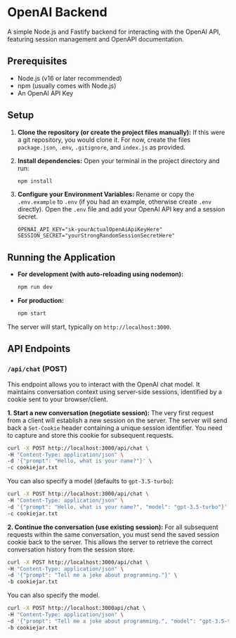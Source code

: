 # OpenAI Backend

A simple Node.js and Fastify backend for interacting with the OpenAI API, 
featuring session management and OpenAPI documentation.

## Prerequisites

- Node.js (v16 or later recommended)
- npm (usually comes with Node.js)
- An OpenAI API Key

## Setup

1.  **Clone the repository (or create the project files manually):**
    If this were a git repository, you would clone it. For now, create the files `package.json`, `.env`, `.gitignore`, and `index.js` as provided.

2.  **Install dependencies:**
    Open your terminal in the project directory and run:
    ```bash
    npm install
    ```

3.  **Configure your Environment Variables:**
    Rename or copy the `.env.example` to `.env` (if you had an example, otherwise create `.env` directly).
    Open the `.env` file and add your OpenAI API key and a session secret.
    ```
    OPENAI_API_KEY="sk-yourActualOpenAiApiKeyHere"
    SESSION_SECRET="yourStrongRandomSessionSecretHere"
    ```

## Running the Application

-   **For development (with auto-reloading using nodemon):**
    ```bash
    npm run dev
    ```
-   **For production:**
    ```bash
    npm start
    ```
The server will start, typically on `http://localhost:3000`.

## API Endpoints

### `/api/chat` (POST)

This endpoint allows you to interact with the OpenAI chat model. It maintains conversation context using server-side sessions, identified by a cookie sent to your browser/client.

**1. Start a new conversation (negotiate session):**
The very first request from a client will establish a new session on the server. The server will send back a `Set-Cookie` header containing a unique session identifier. You need to capture and store this cookie for subsequent requests.
```bash
curl -X POST http://localhost:3000/api/chat \
-H "Content-Type: application/json" \
-d '{"prompt": "Hello, what is your name?"}' \
-c cookiejar.txt
```

You can also specify a model (defaults to `gpt-3.5-turbo`):

```bash
curl -X POST http://localhost:3000/api/chat \
-H "Content-Type: application/json" \
-d '{"prompt": "Hello, what is your name?", "model": "gpt-3.5-turbo"}' \
-c cookiejar.txt
```

**2. Continue the conversation (use existing session):**
For all subsequent requests within the same conversation, you must send 
the saved session cookie back to the server. This allows the server to 
retrieve the correct conversation history from the session store.
```bash
curl -X POST http://localhost:3000/api/chat \
-H "Content-Type: application/json" \
-d '{"prompt": "Tell me a joke about programming."}' \
-b cookiejar.txt
```

You can also specify the model.
```bash
curl -X POST http://localhost:3000api/chat \
-H "Content-Type: application/json" \
-d '{"prompt": "Tell me a joke about programming.", "model": "gpt-3.5-turbo"}' \
-b cookiejar.txt
```
